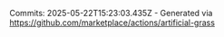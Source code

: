 Commits: 2025-05-22T15:23:03.435Z - Generated via https://github.com/marketplace/actions/artificial-grass
<br>
